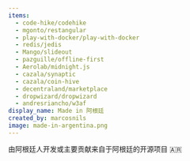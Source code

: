 ```yaml
---
items:
  - code-hike/codehike
  - mgonto/restangular
  - play-with-docker/play-with-docker
  - redis/jedis
  - Mango/slideout
  - pazguille/offline-first
  - Aerolab/midnight.js
  - cazala/synaptic
  - cazala/coin-hive
  - decentraland/marketplace
  - dropwizard/dropwizard
  - andresriancho/w3af
display_name: Made in 阿根廷
created_by: marcosnils
image: made-in-argentina.png
---
```


由阿根廷人开发或主要贡献来自于阿根廷的开源项目 :argentina:
